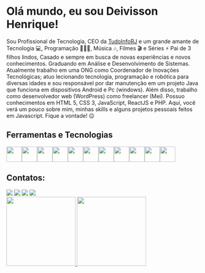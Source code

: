 # Olá mundo, eu sou Deivisson Henrique!

Sou Profissional de Tecnologia, CEO da <a href="https://tudoinforj.com.br" target="_blank">TudoInfoRJ</a> e um grande amante de Tecnologia 💻, Programação 👨🏾‍💻, Música 🎶, Filmes 🎬 e Séries ⚡ Pai de 3 filhos lindos, Casado e sempre em busca de novas experiências e novos conhecimentos. Graduando em Análise e Desenvolvimento de Sistemas. Atualmente trabalho em uma ONG como Coordenador de Inovações Tecnológicas; atuo lecionando tecnologia, programação e robótica para diversas idades e sou responsável por dar manutenção em um projeto Java que funciona em dispositivos Android e Pc (windows). Além disso, trabalho como desenvolvedor web (WordPress) como freelancer (Mei). Possuo conhecimentos em HTML 5, CSS 3, JavaScript, ReactJS e PHP. Aqui, você verá um pouco sobre mim, minhas skills e alguns projetos pessoais feitos em Javascript. Fique a vontade! 😉

## Ferramentas e Tecnologias
<img src="https://cdn.jsdelivr.net/gh/devicons/devicon/icons/bootstrap/bootstrap-original.svg" width=40/><img src="https://cdn.jsdelivr.net/gh/devicons/devicon/icons/css3/css3-original-wordmark.svg" width=40/><img src="https://cdn.jsdelivr.net/gh/devicons/devicon/icons/git/git-original.svg" width=40/><img src="https://cdn.jsdelivr.net/gh/devicons/devicon/icons/html5/html5-original-wordmark.svg" width=40/><img src="https://cdn.jsdelivr.net/gh/devicons/devicon/icons/javascript/javascript-original.svg" width=40/><img src="https://cdn.jsdelivr.net/gh/devicons/devicon/icons/nodejs/nodejs-original.svg" width=40/><img src="https://cdn.jsdelivr.net/gh/devicons/devicon/icons/php/php-original.svg" width=40/><img src="https://cdn.jsdelivr.net/gh/devicons/devicon/icons/python/python-original-wordmark.svg" width=40/><img src="https://cdn.jsdelivr.net/gh/devicons/devicon/icons/react/react-original.svg" width=40/><img src="https://cdn.jsdelivr.net/gh/devicons/devicon/icons/wordpress/wordpress-original.svg" width=40/><img src="https://cdn.jsdelivr.net/gh/devicons/devicon/icons/mysql/mysql-original-wordmark.svg" width=40/>

## Contatos:

<div>
<a href="https://instagram.com/profhdeivisson" target="_blank"><img src="https://img.shields.io/badge/-Instagram-%23E4405F?style=for-the-badge&logo=instagram&logoColor=white" target="_blank"></a>
<a href = "mailto:profhdeivisson@yahoo.com"><img src="https://img.shields.io/badge/Gmail-D14836?style=for-the-badge&logo=gmail&logoColor=white" target="_blank"></a>
<a href="https://www.linkedin.com/in/profhdeivisson" target="_blank"><img src="https://img.shields.io/badge/-LinkedIn-%230077B5?style=for-the-badge&logo=linkedin&logoColor=white" target="_blank"></a> <a href="https://profhdeivisson.github.io" target="_blank"><img src="https://img.shields.io/badge/-Meu%20Portfólio-lightgrey?style=for-the-badge"></a>
</div>

<div>
<a href="https://github.com/profhdeivisson">
<img height="180em" src="https://github-readme-stats.vercel.app/api/top-langs/?username=profhdeivisson&layout=compact&langs_count=7&theme=dracula"/>
<img height="180em" src="https://github-readme-stats.vercel.app/api?username=profhdeivisson&show_icons=true&theme=dracula&include_all_commits=true&count_private=true"/>
</div>
